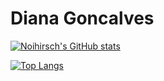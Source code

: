 <h1> Diana Goncalves</h1>

[![Noihirsch's GitHub stats](https://github-readme-stats.vercel.app/api?username=noihirsch&theme=ocean_dark&show_icons=true&width=100%)](https://github.com/noihirsch/github-readme-stats)


[![Top Langs](https://github-readme-stats.vercel.app/api/top-langs/?username=noihirsch&theme=ocean_dark&show_icons=true)](https://github.com/noihirsch/github-readme-stats)
<!---
Noihirsch/Noihirsch is a ✨ special ✨ repository because its `README.md` (this file) appears on your GitHub profile.
You can click the Preview link to take a look at your changes.
--->
